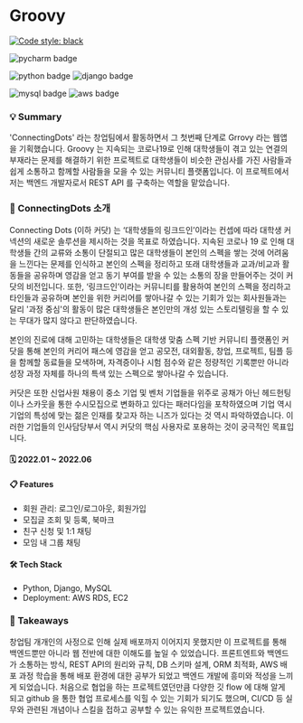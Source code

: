 # Groovy

[![Code style: black](https://img.shields.io/badge/code%20style-black-000000.svg)](https://github.com/psf/black)

![pycharm badge](https://img.shields.io/badge/PyCharm-000000?style=flat-square&logo=PyCharm&logoColor=white)

![python badge](https://img.shields.io/badge/Python-3776AB?style=flat-square&logo=Python&logoColor=white)
![django badge](https://img.shields.io/badge/Django-092E20?style=flat-square&logo=Django&logoColor=white)

![mysql badge](https://img.shields.io/badge/MySQL-4479A1?style=flat-square&logo=MySQL&logoColor=white)
![aws badge](https://img.shields.io/badge/AWS-232f3e?style=flat-square&logo=amazon-aws&logoColor=white)


### 💡 Summary
'ConnectingDots' 라는 창업팀에서 활동하면서 그 첫번째 단계로 Grrovy 라는 웹앱을 기획했습니다.
Groovy 는 지속되는 코로나19로 인해 대학생들이 겪고 있는 연결의 부재라는 문제를 해결하기 위한 프로젝트로
대학생들이 비슷한 관심사를 가진 사람들과 쉽게 소통하고 함께할 사람들을 모을 수 있는 커뮤니티 플랫폼입니다.
이 프로젝트에서 저는 백엔드 개발자로서 REST API 를 구축하는 역할을 맡았습니다.


### 👀 ConnectingDots 소개
Connecting Dots (이하 커닷) 는 ‘대학생들의 링크드인’이라는 컨셉에 따라 대학생 커넥션의 새로운 솔루션을 제시하는 것을 목표로 하였습니다.
지속된 코로나 19 로 인해 대학생들 간의 교류와 소통이 단절되고 많은 대학생들이 본인의 스펙을 쌓는 것에 어려움을 느낀다는 문제를 인식하고
본인의 스펙을 정리하고 또래 대학생들과 교과/비교과 활동들을 공유하며 영감을 얻고 동기 부여를 받을 수 있는 소통의 장을 만들어주는 것이 커닷의 비전입니다.
또한, ‘링크드인’이라는 커뮤니티를 활용하여 본인의 스펙을 정리하고 타인들과 공유하며 본인을 위한 커리어를 쌓아나갈 수 있는 기회가 있는 회사원들과는 달리
'과정 중심'의 활동이 많은 대학생들은 본인만의 개성 있는 스토리텔링을 할 수 있는 무대가 많지 않다고 판단하였습니다.


본인의 진로에 대해 고민하는 대학생들은 대학생 맞춤 스펙 기반 커뮤니티 플랫폼인 커닷을 통해 본인의 커리어 패스에 영감을 얻고
공모전, 대외활동, 창업, 프로젝트, 팀플 등을 함께할 동료들을 모색하며, 자격증이나 시험 점수와 같은 정량적인 기록뿐만 아니라 
성장 과정 자체를 하나의 특색 있는 스펙으로 쌓아나갈 수 있습니다.

커닷은 또한 신업사원 채용이 중소 기업 및 벤처 기업들을 위주로 공채가 아닌 헤드헌팅이나 스카웃을 통한 수시모집으로 변화하고 있다는 패러다임을 포착하였으며
기업 역시 기업의 특성에 맞는 젊은 인재를 찾고자 하는 니즈가 있다는 것 역시 파악하였습니다.
이러한 기업들의 인사담당부서 역시 커닷의 핵심 사용자로 포용하는 것이 궁극적인 목표입니다.


#### 🗓 2022.01 ~ 2022.06

#### 📋 Features
* 회원 관리: 로그인/로그아웃, 회원가입
* 모집글 조회 및 등록, 북마크
* 친구 신청 및 1:1 채팅
* 모임 내 그룹 채팅

#### 🛠 Tech Stack
* Python, Django, MySQL
* Deployment: AWS RDS, EC2


### 📌 Takeaways
창업팀 개개인의 사정으로 인해 실제 배포까지 이어지지 못했지만 이 프로젝트를 통해 백엔드뿐만 아니라 웹 전반에 대한 이해도를 높일 수 있었습니다.
프론트엔트와 백엔드가 소통하는 방식, REST API의 원리와 규칙, DB 스키마 설계, ORM 최적화, AWS 배포 과정 학습을 통해 배포 환경에 대한 공부가 되었고
백엔드 개발에 흥미와 적성을 느끼게 되었습니다. 처음으로 협업을 하는 프로젝트였던만큼 다양한 깃 flow 에 대해 알게 되고 github 을 통한 협업 프로세스를 익힐 수 있는 기회가 되기도 했으며,
CI/CD 등 실무와 관련된 개념이나 스킬을 접하고 공부할 수 있는 유익한 프로젝트였습니다.

